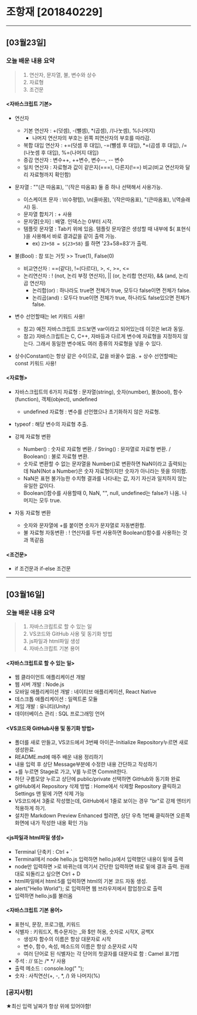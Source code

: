 # 조항재 [201840229]
***
## [03월23일]
### 오늘 배운 내용 요약
> 1. 연산자, 문자열, 불, 변수와 상수
> 2. 자료형
> 3. 조건문

#### <자바스크립트 기본>
 - 연산자 
    - 기본 연산자 : +(덧셈), -(뺄셈), *(곱셈), /(나눗셈), %(나머지)
      - 나머지 연산자의 부호는 왼쪽 피연산자의 부호를 따라감.
    - 복합 대입 연산자 : +=(덧셈 후 대입), -=(뺄셈 후 대입), *=(곱셈 후 대입), /=(나눗셈 후 대입), %=(나머지 대입)   
    - 증감 연산자 : 변수++, ++변수, 변수--, -- 변수
    - 일치 연산자 : 자료형과 값이 같은지(===), 다른지(!==) 비교(비교 연산자와 달리 자료형까지 확인함)
    
 - 문자열 : ""(큰 따옴표), ''(작은 따옴표) 둘 중 하나 선택해서 사용가능.
    - 이스케이프 문자 :  \t(수평탭), \n(줄바꿈), \'(작은따옴표), \"(큰따옴표), \\(역슬래시) 등. 
    - 문자열 합치기 : + 사용
    - 문자열[숫자] : 배열. 인덱스는 0부터 시작.
    - 템플릿 문자열 : Tab키 위에 있음. 템플릿 문자열은 생성할 때 내부에 ${ 표현식 }을 사용해서 바로 결과값을 같이 출력 가능.
       - ex) `23+58 = ${23+58}` 를 하면 '23+58=83'가 출력.
       
 - 불(Bool) : 참 또는 거짓 >> True(1), False(0)
    -  비교연산자 : ==(같다), !=(다르다), >, <, >=, <= 
    -  논리연산자 : ! (not, 논리 부정 연산자), || (or, 논리합 연산자), && (and, 논리곱 연산자)
       - 논리합(or) : 하나라도 true면 전체가 true, 모두다 false이면 전체가 false.
       - 논리곱(and) : 모두다 true이면 전체가 true, 하나라도 false있으면 전체가 false.
  
- 변수 선언할때는 let 키워드 사용!
   - 참고) 예전 자바스크립트 코드보면 var이라고 되어있는데 이것은 let과 동일. 
   - 참고) 자바스크립트는 C, C++, 자바등과 다르게 변수에 자료형을 지정하지 않는다. 그래서 동일한 변수에도 여러 종류의 자료형을 넣을 수 있다.
  
- 상수(Constant)는 항상 같은 수이므로, 값을 바꿀수 없음. + 상수 선언할때는 const 키워드 사용!  
    

    
#### <자료형>
 - 자바스크립트의 6가지 자료형 : 문자열(string), 숫자(number), 불(bool), 함수(function), 객체(object), undefined
    - undefined  자료형 : 변수를 선언했으나 초기화하지 않은 자료형.

 - typeof : 해당 변수의 자료형 추출. 

 - 강제 자료형 변환
   - Number() : 숫자로 자료형 변환. / String() : 문자열로 자료형 변환. / Boolean() : 불로 자료형 변환.
   - 숫자로 변환할 수 없는 문자열을 Number()로 변환하면 NaN이라고 출력되는데 NaN(Not a Number)은 숫자 자료형이지만 숫자가 아니라는 뜻을 의미함.
   - NaN은 표현 불가능한 수치형 결과를 나타내는 값, 자기 자신과 일치하지 않는 유일한 값이다.
   - Boolean()함수를 사용할때 0, NaN, "", null, undefined는 false가 나옴. 나머지는 모두 true.
  
 - 자동 자료형 변환 
   - 숫자와 문자열에 +를 붙이면 숫자가 문자열로 자동변환함.
   - 불 자료형 자동변환 : ! 연산자를 두번 사용하면 Boolean()함수를 사용하는 것과 똑같음

#### <조건문>
 - if 조건문과 if-else 조건문 

***
## [03월16일]
### 오늘 배운 내용 요약 
>1. 자바스크립트로 할 수 있는 일
>2. VS코드와 GitHub 사용 및 동기화 방법
>3. js파일과 html파일 생성
>4. 자바스크립트 기본 용어

#### <자바스크립트로 할 수 있는 일>
  - 웹 클라이언트 애플리케이션 개발
  - 웹 서버 개발 : Node.js
  - 모바일 애플리케이션 개발 : 네이티브 애플리케이션, React Native
  - 데스크톱 애플리케이션 : 일렉트론 모듈
  - 게임 개발 : 유니티(Unity)
  - 데이터베이스 관리 : SQL 프로그래밍 언어

#### <VS코드와 GitHub사용 및 동기화 방법>
- 폴더를 새로 만들고, VS코드에서 3번째 아이콘-Initialize Repository누르면 새로 생성완료.
- README.md에 매주 배운 내용 정리하기
- 내용 입력 후 상단 Message부분에 수정한 내용 간단하고 작성하기
- +를 누르면 Stage로 가고, V를 누르면 Commit한다.
- 하단 구름모양 누르고 상단에 public/private 선택하면 GitHub와 동기화 완료
- gitHub에서 Repository 삭제 방법 : Home에서 삭제할 Repository 클릭하고 Settings 맨 밑에 가면 삭제 가능
- VS코드에서 3줄로 작성했는데, GitHub에서 1줄로 보이는 경우 "br"로 강제 엔터키 적용하게 하기.
- 설치한 Markdown Preview Enhanced 할려면, 상단 우측 1번째 클릭하면 오른쪽 화면에 내가 작성한 내용 확인 가능

#### <js파일과 html파일 생성>
- Terminal 단축키 : Ctrl + `
- Terminal에서 node hello.js 입력하면 hello.js에서 입력했던 내용이 밑에 출력
- node만 입력하면 >로 바뀌는데 여기서 간단한 입력하면 바로 밑에 결과 출력. 원래대로 되돌리고 싶으면 Ctrl + D
- html파일에서 html:5를 입력하면 html의 기본 코드 자동 생성.
- alert("Hello World"); 로 입력하면 웹 브라우저에서 팝업창으로 출력
- <script src="hello.js"></script> 입력하면 hello.js를 불러옴

#### <자바스크립트 기본 용어>
- 표현식, 문장, 프로그램, 키워드
- 식별자 : 키워드X, 특수문자는 _와 $만 허용, 숫자로 시작X, 공백X
  - 생성자 함수의 이름은 항상 대문자로 시작
  - 변수, 함수, 속성, 메소드의 이름은 항상 소문자로 시작
  - 여러 단어로 된 식별자는 각 단어의 첫글자를 대문자로 함 : Camel 표기법
- 주석 : // 또는 /* */ 사용
- 출력 메소드 : console.log("   ");
- 숫자 : 사칙연산(+, -, *, /) 와 나머지(%)

### [공지사항]
★최신 입력 날짜가 항상 위에 있어야함!





